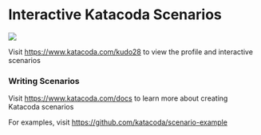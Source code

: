 # Interactive Katacoda Scenarios

[![](http://shields.katacoda.com/katacoda/kudo28/count.svg)](https://www.katacoda.com/kudo28 "Get your profile on Katacoda.com")

Visit https://www.katacoda.com/kudo28 to view the profile and interactive scenarios

### Writing Scenarios
Visit https://www.katacoda.com/docs to learn more about creating Katacoda scenarios

For examples, visit https://github.com/katacoda/scenario-example
